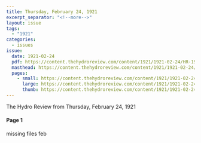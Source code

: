```yaml
---
title: Thursday, February 24, 1921
excerpt_separator: "<!--more-->"
layout: issue
tags:
  - "1921"
categories:
  - issues
issue:
  date: 1921-02-24
  pdf: https://content.thehydroreview.com/content/1921/1921-02-24/HR-1921-02-24.pdf
  masthead: https://content.thehydroreview.com/content/1921/1921-02-24/masthead/HR-1921-02-24.jpg
  pages:
    - small: https://content.thehydroreview.com/content/1921/1921-02-24/small/HR-1921-02-24-01.jpg
      large: https://content.thehydroreview.com/content/1921/1921-02-24/large/HR-1921-02-24-01.jpg
      thumb: https://content.thehydroreview.com/content/1921/1921-02-24/thumbnails/HR-1921-02-24-01.jpg
---
```


The Hydro Review from Thursday, February 24, 1921

<!--more-->

<h4>Page 1</h4>
<p>missing files feb</p>
